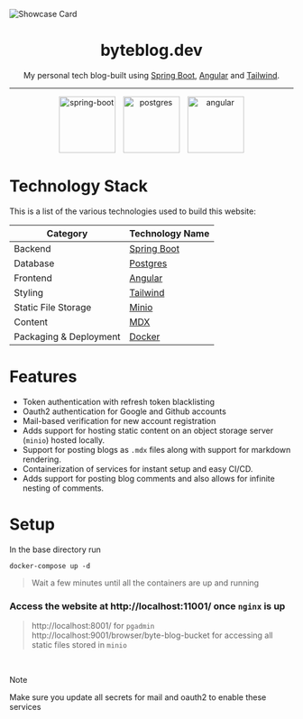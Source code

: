 ![Showcase Card](https://github.com/user-attachments/assets/2f2b1fa5-268b-42e8-a570-61916ab6c8a7)


<div align="center">

# byteblog.dev

My personal tech blog-built using [Spring Boot](https://spring.io/projects/spring-boot), [Angular](https://angular.dev/) and [Tailwind](https://tailwindcss.com/).

</div>

---

<p align="center">
<img src="https://github.com/user-attachments/assets/dee1f8a0-8d17-47a8-8380-80da3592fe8c" alt="spring-boot" style="width: 100px; height: 100px"> <img src="https://github.com/user-attachments/assets/cd4d9a83-d600-488d-95e0-cb6b3f00acd6" alt="postgres" style="width: 100px; height: 100px"> <img src="https://github.com/user-attachments/assets/83dff3f3-0d67-4f09-892f-6be7c8dec65c" alt="angular" style="width: 100px; height: 100px">
</p>

# Technology Stack

This is a list of the various technologies used to build this website:

| Category               | Technology Name                                                                                    |
| ---------------------- | -------------------------------------------------------------------------------------------------- |
| Backend                | [Spring Boot](https://spring.io/projects/spring-boot)                                              |
| Database               | [Postgres](https://www.postgresql.org/)                                                            |
| Frontend               | [Angular](https://angular.dev/)                                                                    |
| Styling                | [Tailwind](https://tailwindcss.com)                                                                |
| Static File Storage    | [Minio](https://min.io/)                                                                           |
| Content                | [MDX](https://mdxjs.com/)                                                                          |
| Packaging & Deployment | [Docker](https://www.docker.com/)                                                                  |

# Features

- Token authentication with refresh token blacklisting
- Oauth2 authentication for Google and Github accounts
- Mail-based verification for new account registration
- Adds support for hosting static content on an object storage server (`minio`) hosted locally.
- Support for posting blogs as `.mdx` files along with support for markdown rendering.
- Containerization of services for instant setup and easy CI/CD.
- Adds support for posting blog comments and also allows for infinite nesting of comments.

# Setup

In the base directory run

`docker-compose up -d`

> Wait a few minutes until all the containers are up and running

### Access the website at http://localhost:11001/ once `nginx` is up

> http://localhost:8001/ for `pgadmin`
> </br>
> http://localhost:9001/browser/byte-blog-bucket for accessing all static files stored in `minio`

</br>

> [!Note]
> Make sure you update all secrets for mail and oauth2 to enable these services
